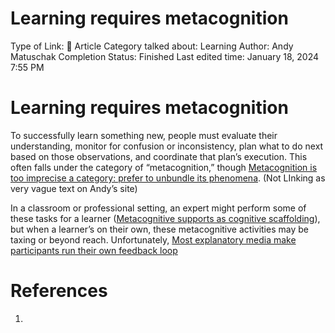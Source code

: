 # Learning requires metacognition

Type of Link: 📝 Article
Category talked about: Learning
Author: Andy Matuschak
Completion Status: Finished
Last edited time: January 18, 2024 7:55 PM

# **Learning requires metacognition**

To successfully learn something new, people must evaluate their understanding, monitor for confusion or inconsistency, plan what to do next based on those observations, and coordinate that plan’s execution. This often falls under the category of “metacognition,” though [Metacognition is too imprecise a category: prefer to unbundle its phenomena](https://notes.andymatuschak.org/z3CJCzuKJw53tiQAP1zgsEs). (Not LInking as very vague text on Andy’s site)

In a classroom or professional setting, an expert might perform some of these tasks for a learner ([Metacognitive supports as cognitive scaffolding](Metacognitive%20supports%20as%20cognitive%20scaffolding.md)), but when a learner’s on their own, these metacognitive activities may be taxing or beyond reach. Unfortunately, [Most explanatory media make participants run their own feedback loop](Most%20explanatory%20media%20make%20participants%20run%20their.md) 

# References

1.